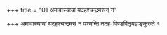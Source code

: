 +++
title = "01 अमावास्यायां यदहश्चन्द्रमसन् न"

+++
अमावास्यायां यदहश्चन्द्रमसं न पश्यन्ति तदहः पिण्डपितृयज्ञङ्कुरुते १